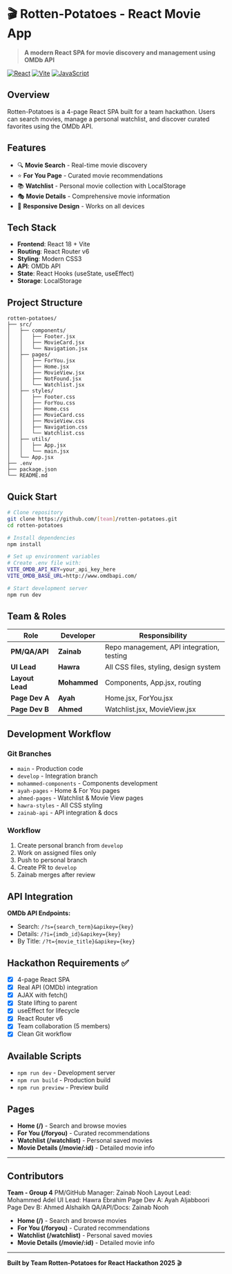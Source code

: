 # 🎬 Rotten-Potatoes - React Movie App

> **A modern React SPA for movie discovery and management using OMDb API**

[![React](https://img.shields.io/badge/React-18+-blue.svg)](https://reactjs.org/)
[![Vite](https://img.shields.io/badge/Vite-4+-646CFF.svg)](https://vitejs.dev/)
[![JavaScript](https://img.shields.io/badge/JavaScript-ES6+-yellow.svg)](https://developer.mozilla.org/en-US/docs/Web/JavaScript)

## Overview

Rotten-Potatoes is a 4-page React SPA built for a team hackathon. Users can search movies, manage a personal watchlist, and discover curated favorites using the OMDb API.

## Features

- 🔍 **Movie Search** - Real-time movie discovery
- ⭐ **For You Page** - Curated movie recommendations  
- 📚 **Watchlist** - Personal movie collection with LocalStorage
- 🎭 **Movie Details** - Comprehensive movie information
- 📱 **Responsive Design** - Works on all devices

## Tech Stack

- **Frontend**: React 18 + Vite
- **Routing**: React Router v6
- **Styling**: Modern CSS3
- **API**: OMDb API
- **State**: React Hooks (useState, useEffect)
- **Storage**: LocalStorage

## Project Structure

```
rotten-potatoes/
├── src/
│   ├── components/
│   │   ├── Footer.jsx
│   │   ├── MovieCard.jsx
│   │   └── Navigation.jsx
│   ├── pages/
│   │   ├── ForYou.jsx
│   │   ├── Home.jsx
│   │   ├── MovieView.jsx
│   │   ├── NotFound.jsx
│   │   └── Watchlist.jsx
│   ├── styles/
│   │   ├── Footer.css
│   │   ├── ForYou.css
│   │   ├── Home.css
│   │   ├── MovieCard.css
│   │   ├── MovieView.css
│   │   ├── Navigation.css
│   │   └── Watchlist.css
│   ├── utils/
│   │   ├── App.jsx
│   │   └── main.jsx
│   └── App.jsx
├── .env
├── package.json
└── README.md
```

## Quick Start

```bash
# Clone repository
git clone https://github.com/[team]/rotten-potatoes.git
cd rotten-potatoes

# Install dependencies
npm install

# Set up environment variables
# Create .env file with:
VITE_OMDB_API_KEY=your_api_key_here
VITE_OMDB_BASE_URL=http://www.omdbapi.com/

# Start development server
npm run dev
```

## Team & Roles

| Role | Developer | Responsibility |
|------|-----------|----------------|
| **PM/QA/API** | **Zainab** | Repo management, API integration, testing |
| **UI Lead** | **Hawra** | All CSS files, styling, design system |
| **Layout Lead** | **Mohammed** | Components, App.jsx, routing |
| **Page Dev A** | **Ayah** | Home.jsx, ForYou.jsx |
| **Page Dev B** | **Ahmed** | Watchlist.jsx, MovieView.jsx |

## Development Workflow

### Git Branches
- `main` - Production code
- `develop` - Integration branch
- `mohammed-components` - Components development
- `ayah-pages` - Home & For You pages
- `ahmed-pages` - Watchlist & Movie View pages
- `hawra-styles` - All CSS styling
- `zainab-api` - API integration & docs

### Workflow
1. Create personal branch from `develop`
2. Work on assigned files only
3. Push to personal branch
4. Create PR to `develop`
5. Zainab merges after review

## API Integration

**OMDb API Endpoints:**
- Search: `/?s={search_term}&apikey={key}`
- Details: `/?i={imdb_id}&apikey={key}`
- By Title: `/?t={movie_title}&apikey={key}`

## Hackathon Requirements ✅

- [x] 4-page React SPA
- [x] Real API (OMDb) integration  
- [x] AJAX with fetch()
- [x] State lifting to parent
- [x] useEffect for lifecycle
- [x] React Router v6
- [x] Team collaboration (5 members)
- [x] Clean Git workflow

## Available Scripts

- `npm run dev` - Development server
- `npm run build` - Production build
- `npm run preview` - Preview build

## Pages

- **Home (/)** - Search and browse movies
- **For You (/foryou)** - Curated recommendations
- **Watchlist (/watchlist)** - Personal saved movies
- **Movie Details (/movie/:id)** - Detailed movie info

---
## Contributors
**Team - Group 4**
PM/GitHub Manager: Zainab Nooh
Layout Lead: Mohammed Adel
UI Lead: Hawra Ebrahim
Page Dev A: Ayah Aljabboori
Page Dev B: Ahmed Alshaikh
QA/API/Docs: Zainab Nooh

- **Home (/)** - Search and browse movies
- **For You (/foryou)** - Curated recommendations
- **Watchlist (/watchlist)** - Personal saved movies
- **Movie Details (/movie/:id)** - Detailed movie info

---

**Built by Team Rotten-Potatoes for React Hackathon 2025** 🎬
